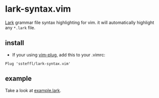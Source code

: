 lark-syntax.vim
===============
[Lark](https://github.com/lark-parser/lark) grammar file syntax highlighting 
for vim. it will automatically highlight any `*.lark` file.

install
-------
- If your using [vim-plug](https://github.com/junegunn/vim-plug), add this
  to your .vimrc:

```
Plug 'ssteffl/lark-syntax.vim'
```

example
-------
Take a look at [example.lark](example.lark.pdf).

